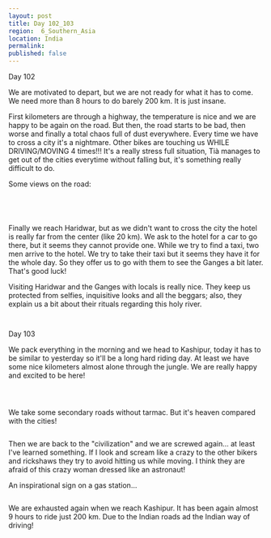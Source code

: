 ```yaml
---
layout: post
title: Day 102_103
region:  6_Southern_Asia
location: India
permalink: 
published: false
---
```


Day 102

We are motivated to depart, but we are not ready for what it has to come. We need more than 8 hours to do barely 200 km. It is just insane.

First kilometers are through a highway, the temperature is nice and we are happy to be again on the road. But then, the road starts to be bad, then worse and finally a total chaos full of dust everywhere. Every time we have to cross a city it's a nightmare. Other bikes are touching us WHILE DRIVING/MOVING 4 times!!! It's a really stress full situation, Tià manages to get out of the cities everytime without falling but, it's something really difficult to do.

Some views on the road:

<p><a
href="https://lh3.googleusercontent.com/sibO4w-4-z7pnS79CqbUjKrTVaohVdMVDyzd-xoDGDUQCcs2rz68GOkqIYJ91IqyPemzvFJ0qkZXpTdHqGQG8X2-b3MfMkS4qGsoFy4luy51u4s5rPrkVZPQOFAnaApRYub3AA2PqwaKkmUl2QZTthEURykXpxlj02V2sjbYKgg1rYvbKEOSP6wyd6MUmDhGaq2cPHmP2lYuAdqvwub_GRTIoGSdwwse7uu_WbND-1tpbPoUgO7D5qOH_Znd6YUZd8N9WXRiINfol6aoS-AvQl8GmKV0r0Ag9q7t7HPGSoYVRgtMtl7Jj0wUDxV6_s6-Yf4IMNru8Q_q2qHM0gdrMQbfLgfu2idE2eBTc9vZqf5n487iczzkSYrBSfh01XM6i6MdxstPB2C3UWDe5ey3Xeim46jDwJQIyeJ4hDwL0ZfePeEcHe9CdgAA2sPAPTN7hKjaP979ZIJNZu9Dcl9-mj85bdYjCxGUmTlYZgw1Y14MRwIGvHrn85mXkfEfWsXeKtJi7zEtU6wunrz9bJptHVcHo1r9lZI0bPKwRbJVxKEGmVAxB1N5cValE6twCkimXMupLkVDXE6yR7jwXx8VXQxR5isi0uohLr7SBHsGhcUkNlEZ8B5npdHH7Xr-ImsahVaLXJ29pb65jvOuJrUAo6rG5mMngu1luS0jpBNaChNyf0dlDoOHjnwFyg=w836-h627-no"><img 
src="https://lh3.googleusercontent.com/sibO4w-4-z7pnS79CqbUjKrTVaohVdMVDyzd-xoDGDUQCcs2rz68GOkqIYJ91IqyPemzvFJ0qkZXpTdHqGQG8X2-b3MfMkS4qGsoFy4luy51u4s5rPrkVZPQOFAnaApRYub3AA2PqwaKkmUl2QZTthEURykXpxlj02V2sjbYKgg1rYvbKEOSP6wyd6MUmDhGaq2cPHmP2lYuAdqvwub_GRTIoGSdwwse7uu_WbND-1tpbPoUgO7D5qOH_Znd6YUZd8N9WXRiINfol6aoS-AvQl8GmKV0r0Ag9q7t7HPGSoYVRgtMtl7Jj0wUDxV6_s6-Yf4IMNru8Q_q2qHM0gdrMQbfLgfu2idE2eBTc9vZqf5n487iczzkSYrBSfh01XM6i6MdxstPB2C3UWDe5ey3Xeim46jDwJQIyeJ4hDwL0ZfePeEcHe9CdgAA2sPAPTN7hKjaP979ZIJNZu9Dcl9-mj85bdYjCxGUmTlYZgw1Y14MRwIGvHrn85mXkfEfWsXeKtJi7zEtU6wunrz9bJptHVcHo1r9lZI0bPKwRbJVxKEGmVAxB1N5cValE6twCkimXMupLkVDXE6yR7jwXx8VXQxR5isi0uohLr7SBHsGhcUkNlEZ8B5npdHH7Xr-ImsahVaLXJ29pb65jvOuJrUAo6rG5mMngu1luS0jpBNaChNyf0dlDoOHjnwFyg=w836-h627-no" class="oversize" alt=""></a></p>

<p><a
href="https://lh3.googleusercontent.com/AVb1kPjp9p_mN76bfs6ujLjL4on1Rrh2OVxcwGVDsQs0NW2BAk_8ofJv_G3I4a4w6R_jGeNoXCSLNsFvE1H0_j8oka4oQ-EYrfN1usdV3sTfNyh1SqjX_49sij_FSYb4mArkfMwhY5koYm9PJlPaHTs3iboecpSsutvcDoM2dg9OtVSgLnVoQCh6p9NPFN35WBlOinj_AAZwfGeOq73STvGrefklrSl4J1jSeTPpH7zxwZgVhDJ2VUlMqG_lkFHWXeAZaJqmmVT14Xsss-fre-fnKCFaHmHFIEceoMsoQFXzUGlWxmuCXw9TOShdGYUJ33E-_4qmitg0dUeADYrY_LXs44k2f3jJX5zwcy6ZNGQeTEfTMd20MSroZqoksUh6IHYpy5odbDJh9ZP2weHet-XUHVWytSvNAU1BMi-AdKaKg0KZNq5ghiIHhH672eQa0Vt5yUlG9bth5D7ANqgoa_ikS5xa0PS-aM2DawX8ywZizPrh4dpeheqsJux3b9_T5bhsDGI3CX10KDgp7h5DK2At3wUzuyulS7HOlstE5OQOTMMSTA1KJN_4Q6DFV8qoOJ7j58W7ugehrmOo4i9hSlEMZy-9zxQd4U8-w3xK8nL4slNRvkbO_RBDgcw0wIy-xZjcGi2Yba5jHD5siYTAzflss86KbqykDOFpn47-2L_JPsU-upc1bi0SOQ=w836-h627-no"><img 
src="https://lh3.googleusercontent.com/AVb1kPjp9p_mN76bfs6ujLjL4on1Rrh2OVxcwGVDsQs0NW2BAk_8ofJv_G3I4a4w6R_jGeNoXCSLNsFvE1H0_j8oka4oQ-EYrfN1usdV3sTfNyh1SqjX_49sij_FSYb4mArkfMwhY5koYm9PJlPaHTs3iboecpSsutvcDoM2dg9OtVSgLnVoQCh6p9NPFN35WBlOinj_AAZwfGeOq73STvGrefklrSl4J1jSeTPpH7zxwZgVhDJ2VUlMqG_lkFHWXeAZaJqmmVT14Xsss-fre-fnKCFaHmHFIEceoMsoQFXzUGlWxmuCXw9TOShdGYUJ33E-_4qmitg0dUeADYrY_LXs44k2f3jJX5zwcy6ZNGQeTEfTMd20MSroZqoksUh6IHYpy5odbDJh9ZP2weHet-XUHVWytSvNAU1BMi-AdKaKg0KZNq5ghiIHhH672eQa0Vt5yUlG9bth5D7ANqgoa_ikS5xa0PS-aM2DawX8ywZizPrh4dpeheqsJux3b9_T5bhsDGI3CX10KDgp7h5DK2At3wUzuyulS7HOlstE5OQOTMMSTA1KJN_4Q6DFV8qoOJ7j58W7ugehrmOo4i9hSlEMZy-9zxQd4U8-w3xK8nL4slNRvkbO_RBDgcw0wIy-xZjcGi2Yba5jHD5siYTAzflss86KbqykDOFpn47-2L_JPsU-upc1bi0SOQ=w836-h627-no" class="oversize" alt=""></a></p>

<p><a
href="https://lh3.googleusercontent.com/7iqUy3HHL6GMHSmH6Mlj5gdMs4ceqd3hXPs4MYgPHtOMaUzZ2CmVeOP1fLC3XL6UuQGVWf2GtbRsOu-VG1D4Aj6lN41ZFjJM8u1Ng7ypVjqM6OmX09IocjGBWAuCqvT2ME8MuhqNZI35K9ojAZdFoMjlZlZtutfAwA3ILxtPUk_r1l98szoTqE_CoJAaIkXzAROPaAAwARJjhh8JTyQCmA8K7fXAyKsK65BkHzDyptBrVd1IMvQt4Gx6cR81u2Kt0MoguqPRUkiUKUBEGnqeac6hMebDFDnqLw3PybiWN4VeD4wJ_7hyiIWCbnSZ-ZU3gjXuiZFSsnE7kMe9mtww3U2U4WIn1Pf8sb1Bhtp6bm1ypYQrgMj2yNOElhGUXjykxj5JXJFQgQYrCkfRKVKs727atAMZDAFQ_MfjswqqWnY4pgqB4KGaPydeM4Oyq2ZabdyfAtVGczhOAPnV_-8JFOu-MLEyqLrBk02KPTqdL7fR9XaTe9VIqp4WgT-jySNCGD9bQz0cla_UgnNQNhfK3RFgTep6Wtv_UCBsRTAjuFExZX-QuAiuI5mkYUU-bdQpuyCFjBQR_Ri5nOxDHucJKY_s7dHHmEuJj_bp66mWZJKenwplbraIZH-idUerPy14iSMzfSGJXdCBNJ8ibpvSsqNHzdj1DfFfI1VG6LwLdm6bQWLsCkrxNBzDIQ=w836-h627-no"><img 
src="https://lh3.googleusercontent.com/7iqUy3HHL6GMHSmH6Mlj5gdMs4ceqd3hXPs4MYgPHtOMaUzZ2CmVeOP1fLC3XL6UuQGVWf2GtbRsOu-VG1D4Aj6lN41ZFjJM8u1Ng7ypVjqM6OmX09IocjGBWAuCqvT2ME8MuhqNZI35K9ojAZdFoMjlZlZtutfAwA3ILxtPUk_r1l98szoTqE_CoJAaIkXzAROPaAAwARJjhh8JTyQCmA8K7fXAyKsK65BkHzDyptBrVd1IMvQt4Gx6cR81u2Kt0MoguqPRUkiUKUBEGnqeac6hMebDFDnqLw3PybiWN4VeD4wJ_7hyiIWCbnSZ-ZU3gjXuiZFSsnE7kMe9mtww3U2U4WIn1Pf8sb1Bhtp6bm1ypYQrgMj2yNOElhGUXjykxj5JXJFQgQYrCkfRKVKs727atAMZDAFQ_MfjswqqWnY4pgqB4KGaPydeM4Oyq2ZabdyfAtVGczhOAPnV_-8JFOu-MLEyqLrBk02KPTqdL7fR9XaTe9VIqp4WgT-jySNCGD9bQz0cla_UgnNQNhfK3RFgTep6Wtv_UCBsRTAjuFExZX-QuAiuI5mkYUU-bdQpuyCFjBQR_Ri5nOxDHucJKY_s7dHHmEuJj_bp66mWZJKenwplbraIZH-idUerPy14iSMzfSGJXdCBNJ8ibpvSsqNHzdj1DfFfI1VG6LwLdm6bQWLsCkrxNBzDIQ=w836-h627-no" class="oversize" alt=""></a></p>

<p><a
href="https://lh3.googleusercontent.com/U6LzFUcv9kNhCTk_LtNPQVNZpUmrPunan1QQaJfxJls6lH8k1nojTlJeZYTn_fZI0IWcjQz_UclMpDl5NKhz6j61EZdNoK7Kxqp1csFcnFUL1lPyS2qDMMMegwhBSuTY0srkiUdqdIS9W4CrY8qQbk-bohl0TigWdMeVWhKfWPD3HeGlr-xWddaXI8sT3bcnpPzzlnSnGP1F6EE2zbfGMs-I1EpLXGR73TkDmqZocbuGlwWTFPMzMexHHj_zYiaV8FkgxeTwmSosqLNsrwDAMpMQjkwK6dWpnrIFnW4UK1N89wo0ri_-Vtvfy3pDsIDSHDUTQLsHR4PskH9wD1GjSQhdDEShM3pogkcvSWRMxmzNUbDJcVZWDGUhNuVwAJTkWmxalr4UA508xCj1L86psX3ohpu_p84PNF1yI0fwmQcMlY7pBEnRVvMvnzTwcUbTXDqndMc0bg6hbnZlBK9QWGW2sPv7iEdPuY3pZyb3mi7yOiAqerbvqTnxkuue3KrgRS_oNp3dzqC2yDtzHHiWafyQ6IAE5CgyVKYfFXAdPjfHoTpswtWoDWYd1jI0wNlCy9IirwegTu9sD-lQYezsIAvOE7L-oQt4GlRKp1RcgeWdSjgfNpicoQtCzjvjlt4p9YPZGURtnGt8Z53KKDra40mRZRAq8-EnXTunGBxdP1rwJXUNYsZd5SJrqg=w836-h627-no"><img 
src="https://lh3.googleusercontent.com/U6LzFUcv9kNhCTk_LtNPQVNZpUmrPunan1QQaJfxJls6lH8k1nojTlJeZYTn_fZI0IWcjQz_UclMpDl5NKhz6j61EZdNoK7Kxqp1csFcnFUL1lPyS2qDMMMegwhBSuTY0srkiUdqdIS9W4CrY8qQbk-bohl0TigWdMeVWhKfWPD3HeGlr-xWddaXI8sT3bcnpPzzlnSnGP1F6EE2zbfGMs-I1EpLXGR73TkDmqZocbuGlwWTFPMzMexHHj_zYiaV8FkgxeTwmSosqLNsrwDAMpMQjkwK6dWpnrIFnW4UK1N89wo0ri_-Vtvfy3pDsIDSHDUTQLsHR4PskH9wD1GjSQhdDEShM3pogkcvSWRMxmzNUbDJcVZWDGUhNuVwAJTkWmxalr4UA508xCj1L86psX3ohpu_p84PNF1yI0fwmQcMlY7pBEnRVvMvnzTwcUbTXDqndMc0bg6hbnZlBK9QWGW2sPv7iEdPuY3pZyb3mi7yOiAqerbvqTnxkuue3KrgRS_oNp3dzqC2yDtzHHiWafyQ6IAE5CgyVKYfFXAdPjfHoTpswtWoDWYd1jI0wNlCy9IirwegTu9sD-lQYezsIAvOE7L-oQt4GlRKp1RcgeWdSjgfNpicoQtCzjvjlt4p9YPZGURtnGt8Z53KKDra40mRZRAq8-EnXTunGBxdP1rwJXUNYsZd5SJrqg=w836-h627-no" class="oversize" alt=""></a></p>
Finally we reach Haridwar, but as we didn't want to cross the city the hotel is really far from the center (like 20 km). We ask to the hotel for a car to go there, but it seems they cannot provide one. While we try to find a taxi, two men arrive to the hotel. We try to take their taxi but it seems they have it for the whole day. So they offer us to go with them to see the Ganges a bit later. That's good luck!

Visiting Haridwar and the Ganges with locals is really nice. They keep us protected from selfies, inquisitive looks and all the beggars; also, they explain us a bit about their rituals regarding this holy river.

<p><a
href="https://lh3.googleusercontent.com/Kz-3myTgTbpbmaKPFmt9dCjAEatNVRdZ8dHBkqVdxN3IsLLBp4taZkPVFqwoxlAPs3w95oJWM0vGHOHQekXY8EMP3ksE3QhSwG7WAIvYlt6VyptM9GtxLLXoYBQjNvx_6MVZE4OBkz19gLMrqU0fb7XKLL5ZREnUkXRdtT5WqxOjoDFe7nz-zU7lvreai448-p8UsLTs5urP6uNazr8cy-BaHtAtsR28kYwrZ-vuCbN8rT6hhiuCOnaUz-Qik9TtiDzrE58uqZZFk2ZjJCUR027wzendOSbDEWh9aO5x133jx3TSz82q9OoaKxnXzYZxJwE87yjINfWW2WUKiSMDNwL85hijrnoTesADMVDqVA_9hARtduHK2wHUJ2JwR5Uueg5waJCTrghsD_B_RPrxc4grr3ihQR6BeFoS6IQcrHq4Aa7-I96SHBE-tPiyUh2cghUOoM6kE7fOj2D0inCiGotwdHvGL5kplYCFfF3TsxMIN44w4xiALV0dSJgqV7biSxctLv7E87v10KXYi_L0k95sE3EZ2beY3jlW81_MxjKqOn-CvI6jYvn7zXF9gOa7Kq-_cyEMH0lZz3PpbrMq68yiwQHkhE7ME-c6oVQOJGd5MgLncDwX9D7OfFwU9gsXMqtw3XWiLexZqZJvSZCvjn3Wp_E6iMh0mgMI0KyIt6gq-4z9FMeb4_MtYA=w836-h627-no"><img 
src="https://lh3.googleusercontent.com/Kz-3myTgTbpbmaKPFmt9dCjAEatNVRdZ8dHBkqVdxN3IsLLBp4taZkPVFqwoxlAPs3w95oJWM0vGHOHQekXY8EMP3ksE3QhSwG7WAIvYlt6VyptM9GtxLLXoYBQjNvx_6MVZE4OBkz19gLMrqU0fb7XKLL5ZREnUkXRdtT5WqxOjoDFe7nz-zU7lvreai448-p8UsLTs5urP6uNazr8cy-BaHtAtsR28kYwrZ-vuCbN8rT6hhiuCOnaUz-Qik9TtiDzrE58uqZZFk2ZjJCUR027wzendOSbDEWh9aO5x133jx3TSz82q9OoaKxnXzYZxJwE87yjINfWW2WUKiSMDNwL85hijrnoTesADMVDqVA_9hARtduHK2wHUJ2JwR5Uueg5waJCTrghsD_B_RPrxc4grr3ihQR6BeFoS6IQcrHq4Aa7-I96SHBE-tPiyUh2cghUOoM6kE7fOj2D0inCiGotwdHvGL5kplYCFfF3TsxMIN44w4xiALV0dSJgqV7biSxctLv7E87v10KXYi_L0k95sE3EZ2beY3jlW81_MxjKqOn-CvI6jYvn7zXF9gOa7Kq-_cyEMH0lZz3PpbrMq68yiwQHkhE7ME-c6oVQOJGd5MgLncDwX9D7OfFwU9gsXMqtw3XWiLexZqZJvSZCvjn3Wp_E6iMh0mgMI0KyIt6gq-4z9FMeb4_MtYA=w836-h627-no" class="oversize" alt=""></a></p>

<p><a
href="https://lh3.googleusercontent.com/M69xED1zLrUW9ienhHUOLG7AB8ckYFK5aseVSH4_bERlZpAN1d0zMCLrtpdQ-9yJoajebOUtHSQhKFdMnFNuSbstCoOfnV48zeOFqEHUiCq2H6aCwUzxp58_ephRSpC8I3YOEdeBIxzkya44v8oCgMxWH4DrnoVV1ZjEjzg92Ygwwr8OcVbKN2_AhOP67gBu5L-70iPtgFrb_gwZpVW8NP2Lzzt9R-MaBelWZJg-7ai0sC3pKE7qj7DvzCbF1bT_vJZyYIVXrWbbfEsjKGmpYh8XQnI87j77AsRzx54QljB7_tKtvL7KceXWzrPRnRtZxbxPTiEqKbnMlgMqtRLBAY02hiaNBS12ycULi30kWj3uRyhpNqPEfU5txwfxZ0VplVqxR40DQ2lOZLQ0SaFj3ejZethy3Drb_jWjNRWod3TaPkkkM7tHBoCaW4TxuXPbzI2BKOTzKoUkTTiiJWgTb4LX-_0xBrdRp4846auIl56BnGZiwMffChB9-ae3sR07OxScNW4Z8TsAfPrqNtxGiUxO5w2q0TN7lr7FXNWFn2VroRIsgeMdpGvWrRn2HVgKkzdRXjsLYg2G5rzWaDEUHyzJpTfA2qtJdcie1ptymCbGfl8nOmd7jJpiHk610gxZrRMzZAcflFBIqQbhtKiw8JUOcDQe9UH5CniHepKv6J9AfzMonSckyA4zeA=w836-h627-no"><img 
src="https://lh3.googleusercontent.com/M69xED1zLrUW9ienhHUOLG7AB8ckYFK5aseVSH4_bERlZpAN1d0zMCLrtpdQ-9yJoajebOUtHSQhKFdMnFNuSbstCoOfnV48zeOFqEHUiCq2H6aCwUzxp58_ephRSpC8I3YOEdeBIxzkya44v8oCgMxWH4DrnoVV1ZjEjzg92Ygwwr8OcVbKN2_AhOP67gBu5L-70iPtgFrb_gwZpVW8NP2Lzzt9R-MaBelWZJg-7ai0sC3pKE7qj7DvzCbF1bT_vJZyYIVXrWbbfEsjKGmpYh8XQnI87j77AsRzx54QljB7_tKtvL7KceXWzrPRnRtZxbxPTiEqKbnMlgMqtRLBAY02hiaNBS12ycULi30kWj3uRyhpNqPEfU5txwfxZ0VplVqxR40DQ2lOZLQ0SaFj3ejZethy3Drb_jWjNRWod3TaPkkkM7tHBoCaW4TxuXPbzI2BKOTzKoUkTTiiJWgTb4LX-_0xBrdRp4846auIl56BnGZiwMffChB9-ae3sR07OxScNW4Z8TsAfPrqNtxGiUxO5w2q0TN7lr7FXNWFn2VroRIsgeMdpGvWrRn2HVgKkzdRXjsLYg2G5rzWaDEUHyzJpTfA2qtJdcie1ptymCbGfl8nOmd7jJpiHk610gxZrRMzZAcflFBIqQbhtKiw8JUOcDQe9UH5CniHepKv6J9AfzMonSckyA4zeA=w836-h627-no" class="oversize" alt=""></a></p>

Day 103

We pack everything in the morning and we head to Kashipur, today it has to be similar to yesterday so it'll be a long hard riding day. At least we have some nice kilometers almost alone through the jungle. We are really happy and excited to be here!

<p><a
href="https://lh3.googleusercontent.com/z-oN6mT_91T8sw15hDDJMKi40rfrHztXrd5WFCOwe2W3IwWDNk4sDKi51eTz6Wdcc2NFdWhBz1YC6IZHT1Jc8xVDnZRorn-8W-qpNXH71_kIzQiLpzW0esshuKQdLOgjngo9VVfQaMpvIXIXL6_DrK5zLoOerKXl53Wuz2UZebjcE0xYWiIC1S1ADKrAD7NKEcEMph96CHhqNUgFEEHhYdMLTVPAjizEYeUyBkcQO5YTyafOhewkDK-CTaSTA1qz9DyUPOGxA6V9D5ZFZsXOYp--DsIUsUrjCRLGp_iKU4uDS6cGJMHpDvYPrPeL9_qCAOdxp_X4TBVUBp5wyWrdnsPiQ94kbIihNFA5N5mmaPkv_MUk7t4JTQZF0c388eX-zsUA_p-sJghprjopGgVm7ju3poeJGvmCDZV-7bO5ReOqVkvpBgOB78pEBGHh0VoqiVhvr6ajilZXoErhTXBvPXEZsN-WAuW_h_TSA7hMvQDWzvpX6ynrUpHz-NB--28Igqhpu--1VFR_hmhZ7SBgkC-XuFbcEIwfOdtK7EAX78Zbrs41NSk21uEmmRP2GvC8dVB5_9Fm3xVhBleck4CZvZdS-ThvTxbnEEd97yPcUpk1LpuvCKoCi1-zmMohKrdiePAOdEWPY7rhN7K1OiWZXWI8ZVrD_BFedsU-FNqwsSU0-A8DW-vX62EtWw=w836-h627-no"><img 
src="https://lh3.googleusercontent.com/z-oN6mT_91T8sw15hDDJMKi40rfrHztXrd5WFCOwe2W3IwWDNk4sDKi51eTz6Wdcc2NFdWhBz1YC6IZHT1Jc8xVDnZRorn-8W-qpNXH71_kIzQiLpzW0esshuKQdLOgjngo9VVfQaMpvIXIXL6_DrK5zLoOerKXl53Wuz2UZebjcE0xYWiIC1S1ADKrAD7NKEcEMph96CHhqNUgFEEHhYdMLTVPAjizEYeUyBkcQO5YTyafOhewkDK-CTaSTA1qz9DyUPOGxA6V9D5ZFZsXOYp--DsIUsUrjCRLGp_iKU4uDS6cGJMHpDvYPrPeL9_qCAOdxp_X4TBVUBp5wyWrdnsPiQ94kbIihNFA5N5mmaPkv_MUk7t4JTQZF0c388eX-zsUA_p-sJghprjopGgVm7ju3poeJGvmCDZV-7bO5ReOqVkvpBgOB78pEBGHh0VoqiVhvr6ajilZXoErhTXBvPXEZsN-WAuW_h_TSA7hMvQDWzvpX6ynrUpHz-NB--28Igqhpu--1VFR_hmhZ7SBgkC-XuFbcEIwfOdtK7EAX78Zbrs41NSk21uEmmRP2GvC8dVB5_9Fm3xVhBleck4CZvZdS-ThvTxbnEEd97yPcUpk1LpuvCKoCi1-zmMohKrdiePAOdEWPY7rhN7K1OiWZXWI8ZVrD_BFedsU-FNqwsSU0-A8DW-vX62EtWw=w836-h627-no" class="oversize" alt=""></a></p>

<p><a
href="https://lh3.googleusercontent.com/fjwdorK1P1yQktDhh8fkP0IrTPGrPuvOMYqZf1JtI9Igo6wFIUtiMFQXKnLvCPi5DR1M36OkLOYZIYy__P4vAYFKnlzsIh9s5VAS1aZjrTD7TqHp2ryTIwssz8STNv5rv-xNJUiR_xL58MUYU3BC6ldmomsj13G87i_a1MBXLhdccI0y3sv5vm23m3kPo6hOa-FloOhJ5DbSZ9qk_p99AEfaMzA8EMW8jAYGcxeaQIr_o_g1nD3INE3v6_MVMHu2OLL-Yjscp1j4Q1roCcsA4Xq0d7oYmBjEd_Q-QRzhEEbj61kgZGgwLlxOO4eyeU3BySyk68LUmU-n-z2ATZrY_5YdgDk0WO8bEez3v3HlkQ7pYMKcvcWDZ7uJvIVtjJgoF-n7iqrGbsYD-ThIrin-3ke5gSmk1-5bQnOt4jw8FDQ08NJG2TGvKRgq6iM5Pu6SHx7nC5TQgetRkYi47C19s4W3nQhLjJ4XiMjlDVfU5Ivgk2hFa_f6SCUi0d-HhHgi_xwXuWHK-IQtf8HfayCkCZw7CD1WDs1WBlvu6n-CxLZjXmRXDW0L0G2wUS7Vl-O5OWc22SfAjX7ZfkLy-G8-a41hvgkDbtG5MqBwxtrBPFpWxL5vUk3OIvADSVtP3vOuc8y3yvMD0floKe6X3PD7xpyUyHtTTyzelaxdKMKFTEObmBF7-NyWL9lftQ=w836-h627-no"><img 
src="https://lh3.googleusercontent.com/fjwdorK1P1yQktDhh8fkP0IrTPGrPuvOMYqZf1JtI9Igo6wFIUtiMFQXKnLvCPi5DR1M36OkLOYZIYy__P4vAYFKnlzsIh9s5VAS1aZjrTD7TqHp2ryTIwssz8STNv5rv-xNJUiR_xL58MUYU3BC6ldmomsj13G87i_a1MBXLhdccI0y3sv5vm23m3kPo6hOa-FloOhJ5DbSZ9qk_p99AEfaMzA8EMW8jAYGcxeaQIr_o_g1nD3INE3v6_MVMHu2OLL-Yjscp1j4Q1roCcsA4Xq0d7oYmBjEd_Q-QRzhEEbj61kgZGgwLlxOO4eyeU3BySyk68LUmU-n-z2ATZrY_5YdgDk0WO8bEez3v3HlkQ7pYMKcvcWDZ7uJvIVtjJgoF-n7iqrGbsYD-ThIrin-3ke5gSmk1-5bQnOt4jw8FDQ08NJG2TGvKRgq6iM5Pu6SHx7nC5TQgetRkYi47C19s4W3nQhLjJ4XiMjlDVfU5Ivgk2hFa_f6SCUi0d-HhHgi_xwXuWHK-IQtf8HfayCkCZw7CD1WDs1WBlvu6n-CxLZjXmRXDW0L0G2wUS7Vl-O5OWc22SfAjX7ZfkLy-G8-a41hvgkDbtG5MqBwxtrBPFpWxL5vUk3OIvADSVtP3vOuc8y3yvMD0floKe6X3PD7xpyUyHtTTyzelaxdKMKFTEObmBF7-NyWL9lftQ=w836-h627-no" class="oversize" alt=""></a></p>

<p><a
href="https://lh3.googleusercontent.com/1s4P1B0hBUSxExy_TXBg0y3L_8puPljAN5Sm8lLd3EiI7DadwIoHjS8-a0-2b6iXnYYigoOJjAiCdIDjaukdpDUbD6FPx4kuoPlKP91zcXYTukOHvgTPCY9fiL2bFYpHLk-avIqm5kHjdlMdCjqmmsiclqlSBe8ph8M6k27sIbNIP2FsYZ3YstwXjj0WmtHhq74UGnguZWZUzeWgb86p6w_pcNzf5O4PrDZij8RGyQzw8nV2iAma1B2rw3iNHWez6V12QNWLza6tQq7AJghkcJrjFjzuazmrGZlGL1tEWyj5pPvwULufzgpMQRcHB8jMygbpaoTtzSKW2ESTfeJUoeswOmPPSwtzoghyEaMV4u9NIAthctqlVK7WkC7vRTz80OzAt5jBoLVBWusWgz9GPsRpDLKqDDf5ouW4sTbzuCB-LPwuUS9AEej-UxUvkrskqP4YbTCIBSTQ-8ishdXgqAvDmQtT9aPmUePJ7OWSWjdCY7qwQrukc8ONuDZrUuO09xN49ef7ku0DAdrgdcTuGZV-mwab7XqALcL1Xe2750naFUpum6CksWWqva0fP0VXEI05maZJF5Km3g3qNN3q19vyUcT_qJnPhPAyo4t0-v60O2Ebxmncg7BM9mtJY6QrVHJlM1yKmG0ZGK9BLhg9CJZ4bfQ7-gy6cL49ih5N3TBzNWRBdljlGD-WUg=w836-h627-no"><img 
src="https://lh3.googleusercontent.com/1s4P1B0hBUSxExy_TXBg0y3L_8puPljAN5Sm8lLd3EiI7DadwIoHjS8-a0-2b6iXnYYigoOJjAiCdIDjaukdpDUbD6FPx4kuoPlKP91zcXYTukOHvgTPCY9fiL2bFYpHLk-avIqm5kHjdlMdCjqmmsiclqlSBe8ph8M6k27sIbNIP2FsYZ3YstwXjj0WmtHhq74UGnguZWZUzeWgb86p6w_pcNzf5O4PrDZij8RGyQzw8nV2iAma1B2rw3iNHWez6V12QNWLza6tQq7AJghkcJrjFjzuazmrGZlGL1tEWyj5pPvwULufzgpMQRcHB8jMygbpaoTtzSKW2ESTfeJUoeswOmPPSwtzoghyEaMV4u9NIAthctqlVK7WkC7vRTz80OzAt5jBoLVBWusWgz9GPsRpDLKqDDf5ouW4sTbzuCB-LPwuUS9AEej-UxUvkrskqP4YbTCIBSTQ-8ishdXgqAvDmQtT9aPmUePJ7OWSWjdCY7qwQrukc8ONuDZrUuO09xN49ef7ku0DAdrgdcTuGZV-mwab7XqALcL1Xe2750naFUpum6CksWWqva0fP0VXEI05maZJF5Km3g3qNN3q19vyUcT_qJnPhPAyo4t0-v60O2Ebxmncg7BM9mtJY6QrVHJlM1yKmG0ZGK9BLhg9CJZ4bfQ7-gy6cL49ih5N3TBzNWRBdljlGD-WUg=w836-h627-no" class="oversize" alt=""></a></p>

We take some secondary roads without tarmac. But it's heaven compared with the cities!

<p><a
href="https://lh3.googleusercontent.com/PAWwcmBbSWUHqylQ4IaRqmbzBe-TOv--tAtr0QtMRiQt7-Jqx5fOQbqrqxj3v1UEPZZqrPME4H7BJkl9I-aRTnVG0z7BBgaIB8X7QGn6Q7pCYq2mJCZOMK4cRxwpY6HG4eK16fnyGSc_cWINMnWprg5GDwtWMoZ7Zjz5TwQOT5ggnoe2wygCzqkl8IX7bwVzoz8NCp85irdnHQfXyY_KKvEO3rWggG-8feO52LpNeaCqvthdr48cm9I0Tanmeij3fmMkVa6he2tuwMJOlIFGbi9DK-V7PQgTFqMPS51yBZBT8L-pi88B4ev_6jW9ujXXT9vD1T-tcLebf2HGI4HZ0R5fiCHcJQzO8SgDWb1I-WBql2v3RJEoJ2aRVn2B1pDFZosD-lb4HrCi8duhUPUPjUuldf5dhg8iJkkMd_Dfa9octO8rorlVB2taX5tdjEpoRq0wLOmKiURATZAueUruB8Bq7lbzuZdwI-r0WlFm00XqBTGKUV9RcYegyRnvcDlMLyi45dKbOJP4TKz9Qjm4BeYb01WKJq3HiyWDu-R2chjzwWHB7Whz0BsExPAXlZ6y9vyK7u0BXLHXMEWG2Rf_dssTOMLWMnfHaiJFeLFlq0ovou3Sj8FjXA4f9BiqMveQA6kPP1pbalt8VWEVYWg9WlJEmqTauCK-NvteADNY0L4mRTCdOAG3xrjg-A=w669-h502-no"><img 
src="https://lh3.googleusercontent.com/PAWwcmBbSWUHqylQ4IaRqmbzBe-TOv--tAtr0QtMRiQt7-Jqx5fOQbqrqxj3v1UEPZZqrPME4H7BJkl9I-aRTnVG0z7BBgaIB8X7QGn6Q7pCYq2mJCZOMK4cRxwpY6HG4eK16fnyGSc_cWINMnWprg5GDwtWMoZ7Zjz5TwQOT5ggnoe2wygCzqkl8IX7bwVzoz8NCp85irdnHQfXyY_KKvEO3rWggG-8feO52LpNeaCqvthdr48cm9I0Tanmeij3fmMkVa6he2tuwMJOlIFGbi9DK-V7PQgTFqMPS51yBZBT8L-pi88B4ev_6jW9ujXXT9vD1T-tcLebf2HGI4HZ0R5fiCHcJQzO8SgDWb1I-WBql2v3RJEoJ2aRVn2B1pDFZosD-lb4HrCi8duhUPUPjUuldf5dhg8iJkkMd_Dfa9octO8rorlVB2taX5tdjEpoRq0wLOmKiURATZAueUruB8Bq7lbzuZdwI-r0WlFm00XqBTGKUV9RcYegyRnvcDlMLyi45dKbOJP4TKz9Qjm4BeYb01WKJq3HiyWDu-R2chjzwWHB7Whz0BsExPAXlZ6y9vyK7u0BXLHXMEWG2Rf_dssTOMLWMnfHaiJFeLFlq0ovou3Sj8FjXA4f9BiqMveQA6kPP1pbalt8VWEVYWg9WlJEmqTauCK-NvteADNY0L4mRTCdOAG3xrjg-A=w669-h502-no" class="oversize" alt=""></a></p>

Then we are back to the "civilization" and we are screwed again... at least I've learned something. If I look and scream like a crazy to the other bikers and rickshaws they try to avoid hitting us while moving. I think they are afraid of this crazy woman dressed like an astronaut!

An inspirational sign on a gas station...


<p><a
href="https://lh3.googleusercontent.com/j1015vVCqJcJINg_FPHgBllyonB1Ejee8A9eILyB-9ms41kb5Mt-NPA5owLfbXmbfZpE_BxEO5-qSPxm9F9d3u61qeyFSmbi9XSwLbSrgAqAhuKelQzyiUtnHLHesjvmP9rj-yZGQ3gBz8JLLpAvNd3sS2OTyjR477tRxAuJhKTpOhdEzAk0KxHnYn7M_t1bli6igBQjvClASTS7-_HHiCkn1hQLJUsYzN7osgiddwqURAj3HWg9APVGak3B9n6himvBMi32IKMuLzMTsENSghosAqTPzWvf46Ty5XnV7jKmXdy61oGqR4N1sxIYlrtkiA0FuCxhFrdHDh3XC_4qass1oTRroPfXaw1RFN04sZmWBJQQCScaX1D2-8nbni1Im-AXlobzorfAEi9Yr-OKuh_frLp9RJk_gFJxns1cOw_umoQeIKzs4kd-NPAm0lb86VGMgenkXbk6n6KKsDmN2sb-yy75fY0D_T8yi82q7X7omoYzBoraGJJx_abkHKygQCM73Og70wmdNMDmt8Hvt-MEcIYbEE9AjamP-3rM0DPkVT3XWTP_gsDGkNsN6CRIQb_CcBu8CGZgIKED3-rT6YBLI4x9SFetdcLtXt1NSJaS4UYKWNbrlcIo2QjeCIChRQvZGGSixUoUBMGPdr1AMqJCTylsCwJe11TFVj9Mf-gw7jYZFHUZDUo8gQ=w471-h627-no"><img 
src="https://lh3.googleusercontent.com/j1015vVCqJcJINg_FPHgBllyonB1Ejee8A9eILyB-9ms41kb5Mt-NPA5owLfbXmbfZpE_BxEO5-qSPxm9F9d3u61qeyFSmbi9XSwLbSrgAqAhuKelQzyiUtnHLHesjvmP9rj-yZGQ3gBz8JLLpAvNd3sS2OTyjR477tRxAuJhKTpOhdEzAk0KxHnYn7M_t1bli6igBQjvClASTS7-_HHiCkn1hQLJUsYzN7osgiddwqURAj3HWg9APVGak3B9n6himvBMi32IKMuLzMTsENSghosAqTPzWvf46Ty5XnV7jKmXdy61oGqR4N1sxIYlrtkiA0FuCxhFrdHDh3XC_4qass1oTRroPfXaw1RFN04sZmWBJQQCScaX1D2-8nbni1Im-AXlobzorfAEi9Yr-OKuh_frLp9RJk_gFJxns1cOw_umoQeIKzs4kd-NPAm0lb86VGMgenkXbk6n6KKsDmN2sb-yy75fY0D_T8yi82q7X7omoYzBoraGJJx_abkHKygQCM73Og70wmdNMDmt8Hvt-MEcIYbEE9AjamP-3rM0DPkVT3XWTP_gsDGkNsN6CRIQb_CcBu8CGZgIKED3-rT6YBLI4x9SFetdcLtXt1NSJaS4UYKWNbrlcIo2QjeCIChRQvZGGSixUoUBMGPdr1AMqJCTylsCwJe11TFVj9Mf-gw7jYZFHUZDUo8gQ=w471-h627-no" class="oversize" alt=""></a></p>

We are exhausted again when we reach Kashipur. It has been again almost 9 hours to ride just 200 km. Due to the Indian roads ad the Indian way of driving!
